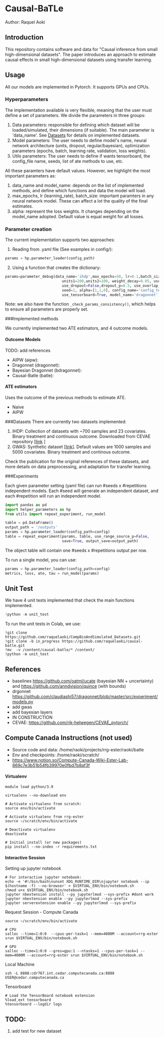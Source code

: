# Causal-BaTLe

Author: Raquel Aoki

## Introduction
This repository contains software and data for "Causal inference from small high-dimensional datasets".
The paper introduces an approach to estimate causal effects in small high-dimensional datasets using transfer learning.


## Usage

All our models are implemented in Pytorch. It supports GPUs and CPUs. 

### Hyperparameters
The implementation available is very flexible, meaning that the user must define
a set of parameters. We divide the parameters in three groups: 
1) Data parameters: responsible for defining which dataset will be
loaded/simulated, their dimensions (if suitable). The main parameter
is 'data_name'. See [Datasets](###Datasets) for details on implemented datasets.
2) Model parameters: The user needs to define model's name, neural network architecture (units, dropout, regular/bayesian), 
optimization parameters (epochs, batch, learning rate, validation, loss weights).
3) Utils parameters: The user needs to define if wants tensorboard, the config_file name, seeds, 
list of ate methods to use, etc.

All these paramters have default values. However, we highlight the most important parameters as: 
1) data_name and model_name: depends on the list of implemented methods, and define which 
functions and data the model will load.
2) max_epochs, lr (learning_rate), batch_size: important paramters in any 
neural network model. These can affect a lot the quality of the final estimates.
3) alpha: represent the loss weights. It changes depending on the model_name
adopted. Default value is equal weight for all losses. 

### Parameter creation
The current implementation supports two approaches: 
1) Reading from .yaml file (See examples in config/):
```python
params = hp.parameter_loader(config_path)
```

2) Using a function that creates the dictionary:
```python
params=parameter_debug(data_name='ihdp',max_epochs=50, lr=0.1,batch_size=50, 
                          units1=200,units2=100, weight_decay=0.05, use_validation=False,
                          use_dropout=False,dropout_p=0.5, use_overlap_knob=False,
                          seed=1, alpha=[1,1,0], config_name='config_test1', 
                          use_tensorboard=True, model_name='dragonnet')
```

Note: we also have the function `_check_params_consistency()`, which helps to 
ensure all parameters are properly set.


###Implemented methods

We currently implemented two ATE estimators, and 4 outcome models. 

#### Outcome Models

TODO: add references
* AIPW (aipw): 
* Dragonnet (dragonnet): 
* Bayesian Dragonnet (bdragonnet): 
* Causal-Batle (batle):

#### ATE estimators

Uses the outcome of the previous methods to estimate ATE.
* Naive
* AIPW

###Datasets
There are currently two datasets implemented: 
1) IHDP: Collection of datasets with ~700 samples and 23 covariates. Binary treatment and continuous outcome.
Downloaded from CEVAE repository [[link](https://github.com/AMLab-Amsterdam/CEVAE/tree/master/datasets/IHDP/csv) ] 
2) GWAS: Synthetic dataset [[link](https://github.com/raquelaoki/CompBioAndSimulated_Datasets)]. Default values are 1000 samples
and 5000 covariates. Binary treatment and continous outcome. 

Check the publication for the original references of these datasets, and more details
on data preprocessing, and adaptation for transfer learning. 

###Experiments 

Each given parameter setting (yaml file) can run #seeds x #repetitions 
independent models. Each #seed will generate an independent dataset, and
each #repetition will run an independent model. 
```python
import pandas as pd
import helper_parameters as hp
from utils import repeat_experiment, run_model

table = pd.DataFrame()
output_path = '/outputs'
params = hp.parameter_loader(config_path=config)
table = repeat_experiment(params, table, use_range_source_p=False, 
                          save=True, output_save=output_path)
```
The object table will contain one #seeds x #repetitions output per row.

To run a single model, you can use: 
```python
params = hp.parameter_loader(config_path=config)
metrics, loss, ate, tau = run_model(params)
```

## Unit Test
We have 4 unit tests implemented that check the main functions implemented.
```python
!python -m unit_test
```

To run the unit tests in Colab, we use: 
```shell
!git clone https://github.com/raquelaoki/CompBioAndSimulated_Datasets.git
!git clone -b in_progress https://github.com/raquelaoki/causal-batle.git
!mv  -v /content/causal-batle/* /content/
!python -m unit_test
```


## References
* baselines https://github.com/oatml/ucate (bayesian NN + uncertainty) and https://github.com/anndvision/quince (with bounds)
* drgonnet https://github.com/claudiashi57/dragonnet/blob/master/src/experiment/models.py
* add gwas
* add bayesian layers 
* IN CONSTRUCTION
* CEVAE: https://github.com/rik-helwegen/CEVAE_pytorch/

## Compute Canada Instructions (not used)

* Source code and data: /home/raoki/projects/rrg-ester/raoki/batle
* Env and checkpoints: /home/raoki/scratch/
* https://www.notion.so/Compute-Canada-Wiki-Ester-Lab-869c7e3b51b54fb39970e0fbd7b8af3f 

#### Virtualenv 

```commandline
module load python/3.9

virtualenv --no-download env

# Activate virtualenv from scratch:
source env/bin/activate

# Activate virtualenv from rrg-ester
source ~/scratch/env/bin/activate

# Deactivate virtualenv 
deactivate

# Initial install (or new packages)
pip install --no-index -r requirements.txt
```

#### Interactive Session

Setting up jupyter notebook
```commandline
# For interactive jupyter notebook:
echo -e '#!/bin/bash\nunset XDG_RUNTIME_DIR\njupyter notebook --ip $(hostname -f) --no-browser' > $VIRTUAL_ENV/bin/notebook.sh
chmod u+x $VIRTUAL_ENV/bin/notebook.sh
jupyter nbextension install --py jupyterlmod --sys-prefix #dont work
jupyter nbextension enable --py jupyterlmod --sys-prefix
jupyter serverextension enable --py jupyterlmod --sys-prefix
```

Request Session - Compute Canada
```commandline
source ~/scratch/env/bin/activate

# CPU
salloc --time=1:0:0  --cpus-per-task=1 --mem=4000M --account=rrg-ester srun $VIRTUAL_ENV/bin/notebook.sh

# GPU
salloc --time=1:0:0 --gres=gpu:1 --ntasks=1 --cpus-per-task=1 --mem=4000M --account=rrg-ester srun $VIRTUAL_ENV/bin/notebook.sh
```

Local Machine
```commandline
ssh -L 8888:cdr767.int.cedar.computecanada.ca:8888 USER@cedar.computecanada.ca
```

Tensorboard 
```commandline
# Load the TensorBoard notebook extension
%load_ext tensorboard
%tensorboard --logdir logs
```

## TODO:
1) add test for new dataset


